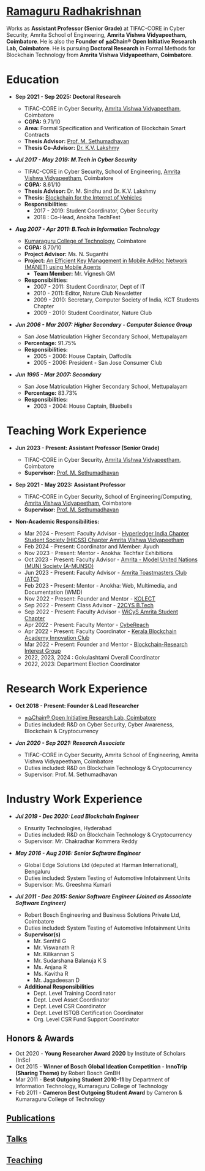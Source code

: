 # [Ramaguru Radhakrishnan](https://ramagururadhakrishnan.github.io/)

Works as **Assistant Professor (Senior Grade)** at TIFAC-CORE in Cyber Security, Amrita School of Engineering, **Amrita Vishwa Vidyapeetham, Coimbatore**. He is also the **Founder of நம்Chain® Open Initiative Research Lab, Coimbatore**. He is pursuing **Doctoral Research** in Formal Methods for Blockchain Technology from **Amrita Vishwa Vidyapeetham, Coimbatore**.

Education
======
* **Sep 2021 - Sep 2025: Doctoral Research**
  * TIFAC-CORE in Cyber Security, [Amrita Vishwa Vidyapeetham](https://www.amrita.edu/), Coimbatore
  * **CGPA:** 9.71/10
  * **Area:** Formal Specification and Verification of Blockchain Smart Contracts
  * **Thesis Advisor:** [Prof. M. Sethumadhavan](https://www.amrita.edu/faculty/m-sethu/)
  * **Thesis Co-Advisor:** [Dr. K.V. Lakshmy](https://www.amrita.edu/faculty/kv-lakshmy)
  
* _**Jul 2017 - May 2019: M.Tech in Cyber Security**_
  * TIFAC-CORE in Cyber Security, School of Engineering, [Amrita Vishwa Vidyapeetham](https://www.amrita.edu/), Coimbatore
  * **CGPA:** 8.61/10
  * **Thesis Advisor:** Dr. M. Sindhu and Dr. K.V. Lakshmy
  * **Thesis:** [Blockchain for the Internet of Vehicles](https://github.com/Amrita-TIFAC-Cyber-Blockchain/Blockchain-for-the-Internet-of-Vehicles)
  * **Responsibilities:**
    * 2017 - 2019: Student Coordinator, Cyber Security
    * 2018 : Co-Head, Anokha TechFest
    
* _**Aug 2007 - Apr 2011: B.Tech in Information Technology**_
  * [Kumaraguru College of Technology](https://www.kct.ac.in/), Coimbatore
  * **CGPA:** 8.70/10
  * **Project Advisor:** Ms. N. Suganthi
  * **Project:** [An Efficient Key Management in Mobile AdHoc Network (MANET) using Mobile Agents](https://github.com/Kumaraguru-College-of-Tech/An-Efficient-Key-Management-in-MANET-using-Mobile-Agents)
    * **Team Member:** Mr. Vignesh GM
  * **Responsibilities:**
    * 2007 - 2011: Student Coordinator, Dept of IT
    * 2010 - 2011: Editor, Nature Club Newsletter
    * 2009 - 2010: Secretary, Computer Society of India, KCT Students Chapter
    * 2009 - 2010: Student Coordinator, Nature Club
    
 * _**Jun 2006 - Mar 2007: Higher Secondary - Computer Science Group**_
    * San Jose Matriculation Higher Secondary School, Mettupalayam 
    * **Percentage:** 91.75%
    * **Responsibilities:**
      * 2005 - 2006: House Captain, Daffodils
      * 2005 - 2006: President - San Jose Consumer Club
    
 * _**Jun 1995 - Mar 2007: Secondary**_
    * San Jose Matriculation Higher Secondary School, Mettupalayam 
    * **Percentage:** 83.73%
    * **Responsibilities:**
      * 2003 - 2004: House Captain, Bluebells     

Teaching Work Experience
======
* **Jun 2023 - Present: Assistant Professor (Senior Grade)**
  * TIFAC-CORE in Cyber Security, [Amrita Vishwa Vidyapeetham](https://www.amrita.edu/), Coimbatore
  * **Supervisor:** [Prof. M. Sethumadhavan](https://www.amrita.edu/faculty/m-sethu/)
      
* **Sep 2021 - May 2023: Assistant Professor**
  * TIFAC-CORE in Cyber Security, School of Engineering/Computing, [Amrita Vishwa Vidyapeetham](https://www.amrita.edu/), Coimbatore
  * **Supervisor:** [Prof. M. Sethumadhavan](https://www.amrita.edu/faculty/m-sethu/)
  
* **Non-Academic Responsibilities:**
    * Mar 2024 - Present: Faculty Advisor - [Hyperledger India Chapter Student Society (HICSS) Chapter Amrita Vishwa Vidyapeetham](https://github.com/HICSS-Amrita)
    * Feb 2024 - Present: Coordinator and Member: Ayudh
    * Nov 2023 - Present: Mentor - Anokha: Techfair Exhibitions
    * Oct 2023 - Present: Faculty Advisor - [Amrita - Model United Nations (MUN) Society (A-MUNSO)]()
    * Jun 2023 - Present: Faculty Advisor - [Amrita Toastmasters Club (ATC)]()
    * Feb 2023 - Present: Mentor - Anokha: Web, Multimedia, and Documentation (WMD) 
    * Nov 2022 - Present: Founder and Mentor - [KOLECT ](https://github.com/KOLECT-Amrita)
    * Sep 2022 - Present: Class Advisor - [22CYS B.Tech](https://github.com/re-bin-d-22ucys)
    * Sep 2022 - Present: Faculty Advisor - [WiCyS Amrita Student Chapter](https://github.com/WiCyS-Amrita)
    * Apr 2022 - Present: Faculty Mentor - [CybeReach](https://github.com/CybeReach)
    * Apr 2022 - Present: Faculty Coordinator - [Kerala Blockchain Academy Innovation Club](https://b-rig.github.io/Kerala-Blockchain-Academy-Innovation-Club/)
    * Mar 2022 - Present: Founder and Mentor - [Blockchain-Research Interest Group](https://github.com/B-RIG)
    * 2022, 2023, 2024 : Gokulashtami Overall Coordinator
    * 2022, 2023: Department Election Coordinator

Research Work Experience
======
* **Oct 2018 - Present: Founder & Lead Researcher**
  * [நம்Chain® Open Initiative Research Lab, Coimbatore](https://github.com/NamChain-Open-Initiative-Research-Lab)
  * Duties included: R&D on Cyber Security, Cyber Awareness, Blockchain & Cryptocurrency

* _**Jan 2020 - Sep 2021: Research Associate**_
  * TIFAC-CORE in Cyber Security, Amrita School of Engineering, Amrita Vishwa Vidyapeetham, Coimbatore
  * Duties included: R&D on Blockchain Technology & Cryptocurrency
  * Supervisor: Prof. M. Sethumadhavan

Industry Work Experience
======
* _**Jul 2019 - Dec 2020: Lead Blockchain Engineer**_
  * Ensurity Technologies, Hyderabad
  * Duties included: R&D on Blockchain Technology & Cryptocurrency
  * Supervisor: Mr. Chakradhar Kommera Reddy

* _**May 2016 - Aug 2016: Senior Software Engineer**_
  * Global Edge Solutions Ltd (deputed at Harman International), Bengaluru
  * Duties included: System Testing of Automotive Infotainment Units
  * Supervisor: Ms. Greeshma Kumari

* _**Jul 2011 - Dec 2015: Senior Software Engineer (Joined as Associate Software Engineer)**_
  * Robert Bosch Engineering and Business Solutions Private Ltd, Coimbatore
  * Duties included: System Testing of Automotive Infotainment Units
  * **Supervisor(s)**
    * Mr. Senthil G
    * Mr. Viswanath R
    * Mr. Kilikannan S
    * Mr. Sudarshana Balanuja K S
    * Ms. Anjana R
    * Ms. Kavitha R
    * Mr. Jagadeesan D
  * **Additional Responsibilities**
    * Dept. Level Training Coordinator
    * Dept. Level Asset Coordinator
    * Dept. Level CSR Coordinator
    * Dept. Level ISTQB Certification Coordinator
    * Org. Level CSR Fund Support Coordinator

## Honors & Awards

* Oct 2020 - **Young Researcher Award 2020** by Institute of Scholars (InSc)
* Oct 2015 - **Winner of Bosch Global Ideation Competition - InnoTrip (Sharing Theme)** by Robert Bosch GmBH
* Mar 2011 - **Best Outgoing Student 2010-11** by Department of Information Technology, Kumaraguru College of Technology
* Feb 2011 - **Cameron Best Outgoing Student Award** by Cameron & Kumaraguru College of Technology
 
## [Publications](https://ramagururadhakrishnan.github.io/publications/)


## [Talks](https://ramagururadhakrishnan.github.io/talks/)


## [Teaching](https://ramagururadhakrishnan.github.io/teaching/)


